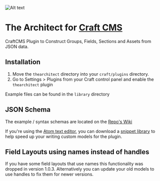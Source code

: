 ![Alt text](/tgearcgutect.jpg?raw=true "The Architect")
# The Architect for [Craft CMS](http://buildwithcraft.com/)

CraftCMS Plugin to Construct Groups, Fields, Sections and Assets from JSON data.

## Installation
1. Move the `thearchitect` directory into your `craft/plugins` directory.
2. Go to Settings &gt; Plugins from your Craft control panel and enable the `thearchitect` plugin

Example files can be found in the `library` directory

## JSON Schema
The example / syntax schemas are located on the [Repo's Wiki](https://github.com/Pennebaker/craftcms-thearchitect/wiki)

If you're using the [Atom text editor](https://atom.io/), you can download a [snippet library](https://github.com/Emkaytoo/craft-json-snippets) to help speed up your writing custom models for the plugin.

## Field Layouts using names instead of handles
If you have some field layouts that use names this functionality was dropped in version 1.0.3. Alternatively you can update your old models to use handles to fix them for newer versions.
